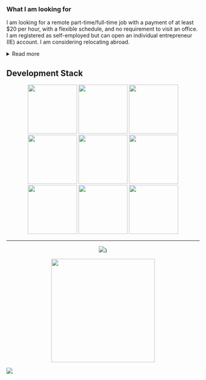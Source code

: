 ### What I am looking for

I am looking for a remote part-time/full-time job with a payment of at least $20 per hour, with a flexible schedule, and no requirement to visit an office. I am registered as self-employed but can open an individual entrepreneur (IE) account. I am considering relocating abroad.

<details>
<summary>Read more</summary>

### About me

I have over 15 years of experience in commercial web development. I was introduced to computers at the age of 5, starting with my father's old ZX Spectrum. I began web development at 17, creating a website in HTML. Over the years, I transitioned to PHP and other languages. I worked freelance, taking orders for developing online stores and portals. Later, I moved to St. Petersburg, worked in an office, but eventually returned to remote work.

### Programming Skills and Experience

**Primary Programming Languages:**
- **Python:** Using since 2009, main language since 2017. Experience with FastAPI, Aiohttp, Sanic, Django (DRF), Flask, SQLAlchemy.
- **JavaScript:** Started with jQuery in 2009. Proficient with Vue.js, familiar with Node.js.
- **PHP:** Developed from 2009 to 2017, now handle simple tasks.
- **Golang:** Writing simple services and console utilities for the past 5 years.
- **C++:** Knowledge at the syntax level, wrote simple programs using Qt.
- **Bash and PowerShell:** Know basic commands, can write complex scripts.

**Frontend and Backend Development:**
- **Frontend:** HTML/CSS, asynchronous code in JavaScript, Vue.js.
- **Backend:** Python (FastAPI, Aiohttp, Flask, SQLAlchemy).

**Databases:**
- **PostgreSQL:** Setup and administration, can write SQL without using ORM.
- **Other databases:** MySQL/MariaDB, SQL Server, MongoDB, Redis, RabbitMQ.

**Infrastructure and Automation:**
- **Docker:** Write Dockerfiles, use Docker Compose.
- **CI/CD:** Experience with GitLab CI/CD, GitHub Actions.
- **Server technologies:** Proficient in Linux, setting up Nginx, Apache, etc.

**Security and Testing:**
- **Pentesting:** Automated vulnerability detection, writing exploits.
- **Testing:** Use pytest and unittest.

**Other Skills:**
- **Parsing and automation:** Website parsing, browser automation.
- **Integrations and standards:** OAuth, Rest API, JSON API, JSON-RPC, GraphQL.
- **Microservices:** Implemented microservice architecture.
- **Utility development:** Write console utilities for Linux in Python and Go.

### Personal Qualities and Principles

- Non-confrontational, easily get along with colleagues and clients.
- Led a development team of 5 people.
- Can assemble a team for a project.
- Continuously learn new technologies.
- Experience working in offices and startups.
- Worked with Agile methodologies.
- Document my work.
- Can read documentation in English, but my spoken English is not very good.

### Where I do not want to work

Positions I am not interested in:
- Yandex, VK, banks, government companies, or foreign companies that introduced or support sanctions against ordinary Russians.
- Development of new projects on Django or Angular.
- Do not like Java-style code and "reinventing the wheel" frameworks.

### What I do not like

- Multi-stage interviews — maximum 2-3 stages.
- Test assignments — evaluate my GitHub code.
- Interviews without a technical specialist.

### Summary

I value effective time use and a professional approach to work. I am interested in positions related to web development and innovative projects where I can apply my knowledge and skills, without unnecessary bureaucracy and recruitment stages.

</details>

## Development Stack

<div align="center">
<img src="https://cdn.iconscout.com/icon/free/png-128/python-2-226051.png" height="128">
<img src="https://cdn.iconscout.com/icon/free/png-128/javascript-2752148-2284965.png" height="128">
<img src="https://cdn.iconscout.com/icon/free/png-128/vuejs-3-1175070.png" height="128">
<img src="https://cdn.iconscout.com/icon/free/png-128/node-js-3-1174937.png" height="128">
<img src="https://cdn.iconscout.com/icon/free/png-128/linux-3521549-2944967.png" height="128">
<img src="https://cdn.iconscout.com/icon/free/png-128/docker-3628734-3029959.png" height="128">
<img src="https://cdn.iconscout.com/icon/free/png-128/nginx-4-1174926.png" height="128">
<img src="https://cdn.iconscout.com/icon/free/png-128/postgresql-11-1175122.png" height="128">
<img src="https://cdn.iconscout.com/icon/free/png-128/redis-3-1175053.png" height="128">

---

![](https://github-readme-stats.vercel.app/api?username=s3rgeym&show_icons=true&theme=dark))

<img src="https://pngimg.com/uploads/carpet/carpet_PNG44.png" height="270">
</div>

![](https://hit.yhype.me/github/profile?user_id=12753171)
